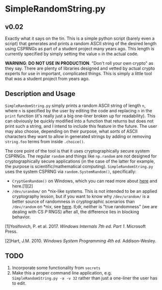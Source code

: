 # SimpleRandomString.py

## v0.02

Exactly what it says on the tin. This is a simple python script (barely even a script) that generates and prints a random ASCII string of the desired length using CSPRNGs as part of a student project many years ago. This length is currently specified by simply setting the value `n` in the actual code.

__WARNING__: **DO NOT USE IN PRODUCTION**. "Don't roll your own crypto" as they say. There are plenty of libraries designed and vetted by actual crypto experts for use in important, complicated things. This is simply a little tool that was a student project from years ago.

## Description and Usage

`SimpleRandomString.py` simply prints a random ASCII string of length `n`, where `n` is specified by the user by editing the code and replacing `n` in the `print` function (it's really just a big one-liner broken up for readability). This can obviously be quickly modified into a function that returns but does not print such a string, and I intend to include this feature in the future. The user may also choose, depending on their purpose, what *sorts* of ASCII characters they want to allow in generated strings by adding or removing `string.foo` terms from inside `.choice()`.


The core point of the tool is that it uses cryptographically secure system CSPRNGs. The regular `random` and things like `np.random` are not designed for cryptographically secure applications (in the case of the latter for example, the purpose is scientific/mathematical computing). `SimpleRandomString.py` uses the system CSPRNG via `random.SystemRandom()`, specifically:

* `CryptGenRandom()` on Windows, which you can read more about [here](https://msdn.microsoft.com/en-us/library/windows/desktop/aa379942(v=vs.85).aspx) and here.[1][2]
* `/dev/urandom/` on *nix-like systems. This is not intended to be an applied cryptography lesson, but if you want to know why `/dev/urandom/` is a better source of randomness in cryptographic scenarios than `/dev/random` on *nix, see [here](https://www.2uo.de/myths-about-urandom/). tl;dr, neither is "true randomness" (we are dealing with CS *P* RNGS) after all, the difference lies in blocking behavior.

[1]Yosifovich, P. et al. 2017. *Windows Internals 7th ed. Part 1*. Microsoft Press.

[2]Hart, J.M. 2010. *Windows System Programming 4th ed.* Addison-Wesley.

## TODO

1. Incorporate some functionality from `secrets`
2. Make this a proper command line application, e.g. `SimpleRandomString.py -a -v 32` rather than just a one-liner the user has to edit.
